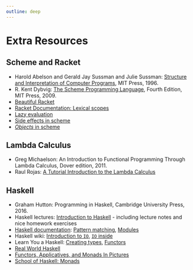 ```yaml
---
outline: deep
---
```

# Extra Resources

## Scheme and Racket
* Harold Abelson and Gerald Jay Sussman and Julie Sussman: [Structure and Interpretation of Computer Programs](https://mitpress.mit.edu/sites/default/files/sicp/full-text/book/book.html), MIT Press, 1996.
* R. Kent Dybvig: [The Scheme Programming Language](https://www.scheme.com/tspl4/), Fourth Edition, MIT Press, 2009.
* [Beautiful Racket](https://beautifulracket.com/)
* [Racket Documentation: Lexical scopes](https://docs.racket-lang.org/guide/eval.html)
* [Lazy evaluation](https://sites.ualberta.ca/~jhoover/325/CourseNotes/section/Scheme_3.htm )
* [Side effects in scheme](https://courses.cs.washington.edu/courses/cse341/05au/lectures/scheme-side-effects.html)
* [*Objects* in scheme](http://sarabander.github.io/sicp/html/3_002e1.xhtml)

## Lambda Calculus
* Greg Michaelson: An Introduction to Functional Programming Through Lambda Calculus, Dover edition, 2011.
* Raul Rojas: [A Tutorial Introduction to the Lambda Calculus](http://www.inf.fu-berlin.de/lehre/WS03/alpi/lambda.pdf)

## Haskell
* Graham Hutton: Programming in Haskell, Cambridge University Press, 2016.
* Haskell lectures: [Introduction to Haskell](https://www.cis.upenn.edu/~cis1940/spring13/) - including lecture notes and nice homework exercises
* [Haskell documentation](https://haskell.org/documentation/): [Pattern matching](https://www.haskell.org/tutorial/patterns.html), [Modules](https://www.haskell.org/tutorial/modules.html)
* Haskell wiki: [Introduction to `IO`](https://wiki.haskell.org/Introduction_to_IO), [`IO` inside](https://wiki.haskell.org/IO_inside)
* Learn You a Haskell: [Creating types](http://learnyouahaskell.com/making-our-own-types-and-typeclasses), [Functors](http://learnyouahaskell.com/functors-applicative-functors-and-monoids)
* [Real World Haskell](https://book.realworldhaskell.org/)
* [Functors, Applicatives, and Monads In Pictures](https://adit.io/posts/2013-04-17-functors,_applicatives,_and_monads_in_pictures.html)
* [School of Haskell: Monads](https://www.schoolofhaskell.com/user/bartosz/basics-of-haskell/10_Error_Handling)
